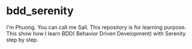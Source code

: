 # bdd_serenity

I'm Phuong. You can call me Sall.
This repository is for learning purpose. This show how I learn BDD( Behavior Driven Development) with Serenity step by step.
